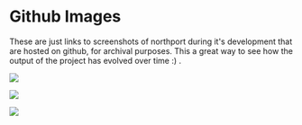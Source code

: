 # Github Images

These are just links to screenshots of northport during it's development that are hosted on github, for archival purposes.
This a great way to see how the output of the project has evolved over time :) .

![](https://user-images.githubusercontent.com/12033165/173810490-8387e2ed-2d4c-4be8-bd0b-dab702b4aeaf.png)

![](https://user-images.githubusercontent.com/12033165/173810625-6209a8e3-d244-4149-8b6c-c6ca9523e802.png)

![](https://user-images.githubusercontent.com/12033165/175759524-ed527b91-4390-4d39-8ee4-edbc25a2faf3.png)
